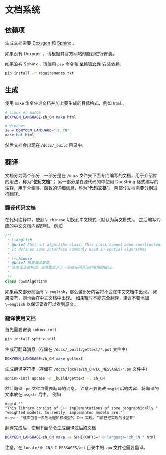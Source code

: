 # 文档系统

## 依赖项

生成文档需要 [Doxygen](https://www.doxygen.nl/) 和 [Sphinx](https://www.sphinx-doc.org/) 。

如果没有 Doxygen ，请根据其官方网站的直到进行安装。

如果没有 Sphinx ，请使用 `pip` 命令和 [依赖项文件](./requirements.txt) 安装依赖。

```bash
pip install -r requirements.txt
```

## 生成

使用 `make` 命令生成文档并加上要生成的目标格式，例如 `html` 。

```bash
# Linux or macOS
DOXYGEN_LANGUAGE=zh_CN make html
```

```powershell
# Windows
$env:DOXYGEN_LANGUAGE="zh_CN"
make.bat html
```

然后文档会出现在 `/docs/_build` 目录中。

## 翻译

文档分为两个部分，一部分是在 `/docs` 文件夹下面专门编写的文档，用于介绍库的用法，称为“**使用文档**”；
另一部分是在源代码的中使用 DocString 格式编写的注释，用于介绍类、函数的详细信息，称为“**代码文档**”。
两部分文档需要分别进行翻译。

### 翻译代码文档

在代码注释中，使用 `\~chinese` 切换到中文模式（默认为英文模式）。
之后编写对应的中文文档内容即可。
例如

```cpp
/**
 * \~english
 * @brief Abstract algorithm class. This class cannot been constructed.
 * It defines some interface commonly used in spatial algorithms
 * 
 * \~chinese
 * @brief 抽象算法基类。
 * 该类无法被构造。该类型定义了一些在空间算法中常用的接口。
 * 
 */
class CGwmAlgorithm
```

如果英文部分前面有 `\~english`，那么这部分内容将不会在中文文档中出现。
如果没有，则也会在中文文档中出现。
如果暂时不能完全翻译，建议不要添加 `\~english` 以保证读者可以看到原文。

### 翻译使用文档

首先需要安装 `sphinx-intl`

```bash
pip install sphinx-intl
```

生成可翻译消息（存储在 `/docs/_built/gettext/*.pot` 文件中）

```bash
DOXYGEN_LANGUAGE=zh_CN make gettext
```

生成翻译字符串（存储在 `/docs/locale/zh_CN/LC_MESSAGES/*.po` 文件中）

```bash
sphinx-intl update -p _build/gettext -l zh_CN
```

然后翻译 `.po` 文件中需要翻译的消息。
注意不要更改 `msgid` 后的内容，将翻译的文本放在 `msgstr` 后中。
例如

```po
msgid ""
"This library consist of C++ implementations of some geographically "
"weighted models. Currently, implemented models are:"
msgstr "该库包含一系列地理加权模型的 C++ 实现。目前已经实现的模型有"
```

翻译完成后，使用下面命令生成翻译过后的文档

```bash
DOXYGEN_LANGUAGE=zh_CN make -e SPHINXOPTS="-D language='zh_CN'" html
```

注意，在 `locale/zh_CN/LC_MESSAGES/api` 目录中的 `.po` 文件也需要翻译。
